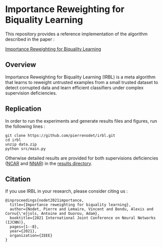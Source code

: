 # Importance Reweighting for Biquality Learning

This repository provides a reference implementation of the algorithm described in the paper :

[Importance Reweighting for Biquality Learning](https://arxiv.org/abs/2010.09621)

## Overview

Importance Reweighting for Biquality Learning (IRBL) is a meta algorithm that learns to reweight untrusted examples from a small trusted dataset to detect corrupted data and learn efficient classifiers under complex supervision deficiencies.

## Replication

In order to run the experiments and generate results files and figures, run the following lines :

```
git clone https://github.com/pierrenodet/irbl.git
cd irbl
unzip data.zip
python src/main.py
```

Otherwise detailed results are provided for both supervisions deficiencies ([NCAR](results/ncar.csv) and [NNAR](results/nnar.csv)) in the [results directory](results).

## Citation

If you use IRBL in your research, please consider citing us :

```
@inproceedings{nodet2021importance,
  title={Importance reweighting for biquality learning},
  author={Nodet, Pierre and Lemaire, Vincent and Bondu, Alexis and Cornu{\'e}jols, Antoine and Ouorou, Adam},
  booktitle={2021 International Joint Conference on Neural Networks (IJCNN)},
  pages={1--8},
  year={2021},
  organization={IEEE}
}
```
